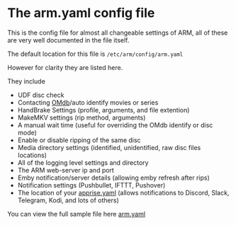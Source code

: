 # The arm.yaml config file

This is the config file for almost all changeable settings of ARM, all of these are very well documented in the file itself.

The default location for this file is `/etc/arm/config/arm.yaml`

However for clarity they are listed here.

They include

  - UDF disc check
  - Contacting [OMdb](http://www.omdbapi.com/)/auto identify movies or series
  - HandBrake Settings (profile, arguments, and file extention)
  - MakeMKV settings (rip method, arguments)
  - A manual wait time (useful for overriding the OMdb identify or disc mode)
  - Enable or disable ripping of the same disc
  - Media directory settings (identified, unidentified, raw disc files locations)
  - All of the logging level settings and directory
  - The ARM web-server ip and port
  - Emby notification/server details (allowing emby refresh after rips)
  - Notification settings (Pushbullet, IFTTT, Pushover)
  - The location of your [apprise.yaml](https://github.com/automatic-ripping-machine/automatic-ripping-machine/wiki/apprise.yaml) (allows notifications to Discord, Slack, Telegram, Kodi, and lots of others)



You can view the full sample file here  [arm.yaml](https://github.com/automatic-ripping-machine/automatic-ripping-machine/blob/main/setup/arm.yaml)

